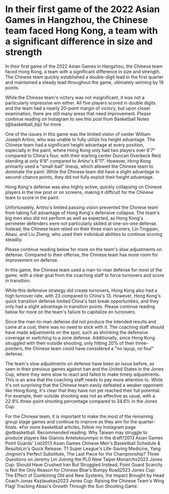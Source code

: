 # In their first game of the 2022 Asian Games in Hangzhou, the Chinese team faced Hong Kong, a team with a significant difference in size and strength 
 In their first game of the 2022 Asian Games in Hangzhou, the Chinese team faced Hong Kong, a team with a significant difference in size and strength. The Chinese team quickly established a double-digit lead in the first quarter and maintained a steady lead throughout the game, ultimately winning by 19 points.

While the Chinese team's victory was not insignificant, it was not a particularly impressive win either. All five players scored in double digits and the team had a nearly 20-point margin of victory, but upon closer examination, there are still many areas that need improvement. Please continue reading on Instagram to see this post from Basketball Notes (@basketball_biji) for more.

One of the issues in this game was the limited vision of center William Joseph Artino, who was unable to fully utilize his height advantage. The Chinese team had a significant height advantage at every position, especially in the paint, where Hong Kong only had two players over 6'7" compared to China's four, with their starting center Duncan Overbeck Reid standing at only 6'9" compared to Artino's 6'11". However, Hong Kong primarily used a "small-ball" lineup, which allowed the Chinese team to dominate the paint. While the Chinese team did have a slight advantage in second-chance points, they did not fully exploit their height advantage.

Hong Kong's defense was also highly active, quickly collapsing on Chinese players in the low post or on screens, making it difficult for the Chinese team to score in the paint.

Unfortunately, Artino's limited passing vision prevented the Chinese team from taking full advantage of Hong Kong's defensive collapse. The team's big men also did not perform as well as expected, as Hong Kong's perimeter defenders were not particularly skilled at one-on-one defense. Instead, the Chinese team relied on their three main scorers, Lin Tingqian, Abasi, and Liu Zheng, who used their individual abilities to continue scoring steadily.

Please continue reading below for more on the team's slow adjustments on defense. Compared to their offense, the Chinese team has more room for improvement on defense.

In this game, the Chinese team used a man-to-man defense for most of the game, with a clear goal from the coaching staff to force turnovers and score in transition.

While this defensive strategy did create turnovers, Hong Kong also had a high turnover rate, with 23 compared to China's 13. However, Hong Kong's quick transition defense limited China's fast break opportunities, and they only had a slight advantage in transition points. Please continue reading below for more on the team's failure to capitalize on turnovers.

Since the man-to-man defense did not produce the intended results and came at a cost, there was no need to stick with it. The coaching staff should have made adjustments on the spot, such as shrinking the defensive coverage or switching to a zone defense. Additionally, since Hong Kong struggled with their outside shooting, only hitting 20% of their three-pointers, the Chinese team could have considered a "no layup, no foul" defense.

The team's slow adjustments on defense have been an issue before, as seen in their previous games against Iran and the United States in the Jones Cup, where they were slow to react and failed to make timely adjustments. This is an area that the coaching staff needs to pay more attention to. While it's not surprising that the Chinese team easily defeated a weaker opponent like Hong Kong, it's clear that they have not yet reached their full potential. For example, their outside shooting was not as effective as usual, with a 22.9% three-point shooting percentage compared to 34.6% in the Jones Cup.

For the Chinese team, it is important to make the most of the remaining group stage games and continue to improve as they aim for the quarter-finals. ※For more basketball articles, follow my Instagram page @etbasketball. Recommended reading: Why Taiwan may struggle to produce players like Giannis Antetokounmpo in the draft?2013 Asian Games Point Guards' List2013 Asian Games Chinese Men's Basketball Schedule & ResultsLin's Quick Release: T1 Super League's Life-Saving Medicine, Yang Jingmin's Perfect Substitute, The Last Piece for the Championship? Three Questions on Jeremy Lin Joining the PLG New Taipei Monarchs2023 Jones Cup: Should Have Crushed Iran But Struggled Instead, Point Guard Scarcity is Not the Only Reason for Chinese Blue's Bumpy Road2023 Jones Cup: The Effect of Combining Old and New Systems, the Impact Brought by Head Coach Jonas Kazlauskas2023 Jones Cup: Raising the Chinese Team's Wing Flag! Tracking Abasi's Growth Through the Sun Shooting Game. 